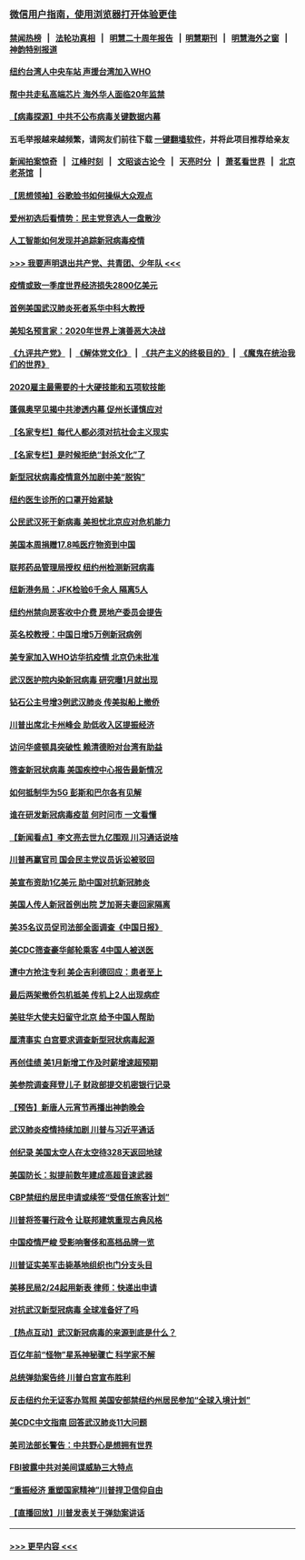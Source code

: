 ### [微信用户指南，使用浏览器打开体验更佳](https://github.com/gfw-breaker/banned-news1/blob/master/indexes/wechat-guide.md?t=0)
#### [禁闻热榜](热点新闻.md?t=0)  &nbsp;&nbsp;|&nbsp;&nbsp; [法轮功真相](https://github.com/gfw-breaker/truth/blob/master/README.md?t=0) &nbsp;&nbsp;|&nbsp;&nbsp; [明慧二十周年报告](https://github.com/gfw-breaker/mh-reports/blob/master/README.md?t=0) &nbsp;&nbsp;|&nbsp;&nbsp;[明慧期刊](https://github.com/gfw-breaker/mh-qikan) &nbsp;&nbsp;|&nbsp;&nbsp; [明慧海外之窗](https://github.com/gfw-breaker/mh-news/blob/master/README.md?t=0) &nbsp;&nbsp;|&nbsp;&nbsp; [神韵特别报道](https://github.com/gfw-breaker/mh-news/blob/master/shenyun.md?t=0)
#### [纽约台湾人中央车站  声援台湾加入WHO](../pages/nsc412/n11857757.md?t=02101622) 
#### [帮中共走私高端芯片 海外华人面临20年监禁](../pages/nsc412/n11855016.md?t=02101622) 
#### [【病毒探源】中共不公布病毒关键数据内幕](../pages/nsc412/n11856584.md?t=02101622) 
#### 五毛举报越来越频繁，请网友们前往下载 [一键翻墙软件](https://github.com/gfw-breaker/ssr-accounts)，并将此项目推荐给亲友
#### [新闻拍案惊奇](https://github.com/gfw-breaker/banned-news1/blob/master/pages/link4.md) &nbsp;&nbsp;|&nbsp;&nbsp; [江峰时刻](https://github.com/gfw-breaker/banned-news1/blob/master/pages/link4.md) &nbsp;&nbsp;|&nbsp;&nbsp; [文昭谈古论今](https://github.com/gfw-breaker/banned-news1/blob/master/pages/link4.md) &nbsp;&nbsp;|&nbsp;&nbsp; [天亮时分](https://github.com/gfw-breaker/banned-news1/blob/master/pages/link4.md) &nbsp;&nbsp;|&nbsp;&nbsp; [萧茗看世界](https://github.com/gfw-breaker/banned-news1/blob/master/pages/link4.md) &nbsp;&nbsp;|&nbsp;&nbsp; [北京老茶馆](https://github.com/gfw-breaker/banned-news1/blob/master/pages/link4.md) &nbsp;&nbsp;|&nbsp;&nbsp; 
#### [【思想领袖】谷歌脸书如何操纵大众观点](../pages/nsc412/n11680874.md?t=02101622) 
#### [爱州初选后看情势：民主党竞选人一盘散沙](../pages/nsc412/n11856557.md?t=02101622) 
#### [人工智能如何发现并追踪新冠病毒疫情](../pages/nsc412/n11856398.md?t=02101622) 
#### [>>> 我要声明退出共产党、共青团、少年队 <<<](https://github.com/begood0513/goodnews/blob/master/quit/letter.md) 
#### [疫情或致一季度世界经济损失2800亿美元](../pages/nsc412/n11855639.md?t=02101622) 
#### [首例美国武汉肺炎死者系华中科大教授](../pages/nsc412/n11855500.md?t=02101622) 
#### [美知名预言家：2020年世界上演善恶大决战](../pages/nsc412/n11855418.md?t=02101622) 
#### [《九评共产党》](https://github.com/begood0513/9ping.md/blob/master/README.md) &nbsp;|&nbsp; [《解体党文化》](../../../../jtdwh.md/blob/master/README.md)  &nbsp;|&nbsp; [《共产主义的终极目的》](../../../../gczydzjmd.md/blob/master/README.md) &nbsp;|&nbsp; [《魔鬼在统治我们的世界》](../../../../mgztzwmdsj.md/blob/master/README.md) 
#### [2020雇主最需要的十大硬技能和五项软技能](../pages/nsc412/n11850953.md?t=02101622) 
#### [蓬佩奥罕见揭中共渗透内幕 促州长谨慎应对](../pages/nsc412/n11854685.md?t=02101622) 
#### [【名家专栏】每代人都必须对抗社会主义现实](../pages/nsc412/n11831412.md?t=02101622) 
#### [【名家专栏】是时候拒绝“封杀文化”了](../pages/nsc412/n11814093.md?t=02101622) 
#### [新型冠状病毒疫情意外加剧中美“脱钩”](../pages/nsc412/n11854475.md?t=02101622) 
#### [纽约医生诊所的口罩开始紧缺](../pages/nsc412/n11853364.md?t=02101622) 
#### [公民武汉死于新病毒 美担忧北京应对危机能力](../pages/nsc412/n11854331.md?t=02101622) 
#### [美国本周捐赠17.8吨医疗物资到中国](../pages/nsc412/n11854269.md?t=02101622) 
#### [联邦药品管理局授权  纽约州检测新冠病毒](../pages/nsc412/n11853371.md?t=02101622) 
#### [纽新港务局：JFK检验6千余人  隔离5人](../pages/nsc412/n11853366.md?t=02101622) 
#### [纽约州禁向房客收中介费  房地产委员会提告](../pages/nsc412/n11853360.md?t=02101622) 
#### [英名校教授：中国日增5万例新冠病例](../pages/nsc412/n11854174.md?t=02101622) 
#### [美专家加入WHO访华抗疫情 北京仍未批准](../pages/nsc412/n11854043.md?t=02101622) 
#### [武汉医护院内染新冠病毒 研究曝1月就出现](../pages/nsc412/n11852928.md?t=02101622) 
#### [钻石公主号增3例武汉肺炎 传美拟船上撤侨](../pages/nsc412/n11853240.md?t=02101622) 
#### [川普出席北卡州峰会 助低收入区提振经济](../pages/nsc412/n11853232.md?t=02101622) 
#### [访问华盛顿具突破性 赖清德盼对台湾有助益](../pages/nsc412/n11853129.md?t=02101622) 
#### [筛查新冠状病毒 美国疾控中心报告最新情况](../pages/nsc412/n11853070.md?t=02101622) 
#### [如何抵制华为5G 彭斯和巴尔各有见解](../pages/nsc412/n11852535.md?t=02101622) 
#### [谁在研发新冠病毒疫苗 何时问市 一文看懂](../pages/nsc412/n11852840.md?t=02101622) 
#### [【新闻看点】李文亮去世九亿围观 川习通话说啥](../pages/nsc412/n11852360.md?t=02101622) 
#### [川普再赢官司 国会民主党议员诉讼被驳回](../pages/nsc412/n11852287.md?t=02101622) 
#### [美宣布资助1亿美元 助中国对抗新冠肺炎](../pages/nsc412/n11852531.md?t=02101622) 
#### [美国人传人新冠首例出院 芝加哥夫妻回家隔离](../pages/nsc412/n11852452.md?t=02101622) 
#### [美35名议员促司法部全面调查《中国日报》](../pages/nsc412/n11852435.md?t=02101622) 
#### [美CDC筛查豪华邮轮乘客 4中国人被送医](../pages/nsc412/n11852085.md?t=02101622) 
#### [遭中方抢注专利 美企吉利德回应：患者至上](../pages/nsc412/n11852037.md?t=02101622) 
#### [最后两架撤侨包机抵美 传机上2人出现病症](../pages/nsc412/n11852173.md?t=02101622) 
#### [美驻华大使夫妇留守北京 给予中国人帮助](../pages/nsc412/n11852165.md?t=02101622) 
#### [厘清事实 白宫要求调查新型冠状病毒起源](../pages/nsc412/n11852106.md?t=02101622) 
#### [再创佳绩 美1月新增工作及时薪增速超预期](../pages/nsc412/n11852174.md?t=02101622) 
#### [美参院调查拜登儿子 财政部提交机密银行记录](../pages/nsc412/n11851808.md?t=02101622) 
#### [【预告】新唐人元宵节再播出神韵晚会](../pages/nsc412/n11843192.md?t=02101622) 
#### [武汉肺炎疫情持续加剧 川普与习近平通话](../pages/nsc412/n11851613.md?t=02101622) 
#### [创纪录 美国太空人在太空待328天返回地球](../pages/nsc412/n11851266.md?t=02101622) 
#### [美国防长：拟提前数年建成高超音速武器](../pages/nsc412/n11850959.md?t=02101622) 
#### [CBP禁纽约居民申请或续签“受信任旅客计划”](../pages/nsc412/n11850857.md?t=02101622) 
#### [川普将签署行政令 让联邦建筑重现古典风格](../pages/nsc412/n11850654.md?t=02101622) 
#### [中国疫情严峻 受影响奢侈和高档品牌一览](../pages/nsc412/n11850319.md?t=02101622) 
#### [川普证实美军击毙基地组织也门分支头目](../pages/nsc412/n11850383.md?t=02101622) 
#### [美移民局2/24起用新表 律师：快递出申请](../pages/nsc412/n11848220.md?t=02101622) 
#### [对抗武汉新型冠病毒 全球准备好了吗](../pages/nsc412/n11850142.md?t=02101622) 
#### [【热点互动】武汉新冠病毒的来源到底是什么？](../pages/nsc412/n11849749.md?t=02101622) 
#### [百亿年前“怪物”星系神秘骤亡 科学家不解](../pages/nsc412/n11849863.md?t=02101622) 
#### [总统弹劾案告终 川普白宫宣布胜利](../pages/nsc412/n11849985.md?t=02101622) 
#### [反击纽约允无证客办驾照  美国安部禁纽约州居民参加“全球入境计划”](../pages/nsc412/n11849828.md?t=02101622) 
#### [美CDC中文指南 回答武汉肺炎11大问题](../pages/nsc412/n11849703.md?t=02101622) 
#### [美司法部长警告：中共野心是想拥有世界](../pages/nsc412/n11849769.md?t=02101622) 
#### [FBI披露中共对美间谍威胁三大特点](../pages/nsc412/n11849700.md?t=02101622) 
#### [“重振经济 重塑国家精神”川普捍卫信仰自由](../pages/nsc412/n11849641.md?t=02101622) 
#### [【直播回放】川普发表关于弹劾案讲话](../pages/nsc412/n11849472.md?t=02101622) 

----
#### [ >>> 更早内容 <<< ](../indexes/nsc412-earlier.md)
